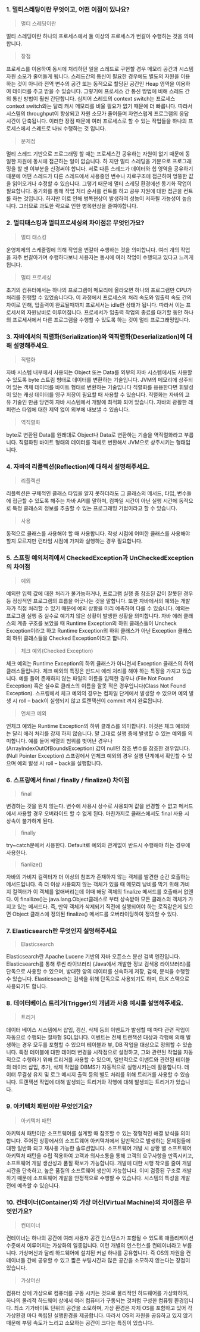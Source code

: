 ### 1. 멀티스레딩이란 무엇이고, 어떤 이점이 있나요?
>멀티 스레딩이란

멀티 스레딩이란 하나의 프로세스에서 둘 이상의 프로세스가 번갈아 수행하는 것을 의미합니다. 

> 장점

프로세스를 이용하여 동시에 처리하던 일을 스레드로 구현할 경우 메모리 공간과 시스템 자원 소모가 줄어들게 됩니다. 
스레드간의 통신이 필요한 경우에도 별도의 자원을 이용하는 것이 아니라 전역 변수의 공간 또는 동적으로 할당된 공간인 Heap 영역을 이용하여 데이터를 주고 받을 수 있습니다. 
그렇기에 프로세스 간 통신 방법에 비해 스레드 간의 통신 방법이 훨씬 간단합니다. 심지어 스레드의 context switch는 프로세스 context switch와는 달리 캐시 메모리를 비울 필요가 없기 때문에 더 빠릅니다.
따라서 시스템의 throughput이 향상되고 자원 소모가 줄어들며 자연스럽게 프로그램의 응답 시간이 단축됩니다. 이러한 장점 때문에 여러 프로세스로 할 수 있는 작업들을 하나의 프로세스에서 스레드로 나눠 수행하는 것 입니다.

> 문제점

멀티 스레드 기반으로 프로그래밍 할 때는 프로세스간 공유하는 자원이 없기 때문에 동일한 자원에 동시에 접근하는 일이 없습니다. 하
지만 멀티 스레딩을 기분으로 프로그래밍을 할 땐 이부분을 신경써야 합니다. 서로 다른 스레드가 데이터와 힙 영역을 공유하기 때문에 어떤 스레드가 다른 스레드에서 사용중인 변수나 자료구조에 접근하여 엉뚱한 값을 읽어오거나 수정할 수 있습니다. 그렇기 때문에 멀티 스레딩 환경에선 동기화 작업이 필요합니다. 동기화를 통해 작업 처리 순서를 컨트롤 하고 공유 자원에 대한 접근을 컨트롤 하는 것입니다.
하지만 이로 인해 병목현상이 발생하여 성능이 저하될 가능성이 높습니다. 그러므로 과도한 락으로 인한 병목현상을 줄여야합니다.

### 2. 멀티태스킹과 멀티프로세싱의 차이점은 무엇인가요?
>멀티 태스킹

운영체제의 스케줄링에 의해 작업을 번갈아 수행하는 것을 의미합니다. 여러 개의 작업을 자주 번갈아가며 수행하다보니 사용자는 동시에 여러 작업이 수행되고 있다고 느끼게 됩니다.

>멀티 프로세싱

초기의 컴퓨터에서는 하나의 프로그램이 메모리에 올라오면 하나의 프로그램만 CPU가 처리를 진행할 수 있었습니다다. 이 과정에서 프로세스의 처리 속도와 입출력 속도 간의 차이로 인해, 입출력이 완료될때까지 프로세서는 idle한 상태가 됩니다. 
따라서 이는 프로세서의 자원낭비로 이루어집니다. 프로세서가 입출력 작업의 종료를 대기할 동안 하나의 프로세서에서 다른 프로그램을 수행할 수 있도록 하는 것이 멀티 프로그래밍입니다.

### 3. 자바에서의 직렬화(Serialization)와 역직렬화(Deserialization)에 대해 설명해주세요.
>직렬화

자바 시스템 내부에서 사용되는 Object 또는 Data를 외부의 자바 시스템에서도 사용할 수 있도록 byte 스트림 형태로 데이터를 변환하는 기술입니다. JVM의 메모리에 상주되어 있는 객체 데이터를 바이트 형태로 변환하는 기술입니다 직렬화를 응용한다면 휘발성이 있는 캐싱 데이터를 영구 저장이 필요할 때 사용할 수 있습니다. 
직렬화는 자바의 고유 기술인 만큼 당연히 자바 시스템에서 개발에 최적화 되어 있습니다. 자바의 광활한 레퍼런스 타입에 대한 제약 없이 외부에 내보낼 수 있습니다. 

>역직렬화

byte로 변환된 Data를 원래대로 Object나 Data로 변환하는 기술을 역직렬화라고 부릅니다.
직렬화된 바이트 형태의 데이터를 객체로 변환해서 JVM으로 상주시키는 형태입니다.   


### 4. 자바의 리플렉션(Reflection)에 대해서 설명해주세요.
>리플렉션

리플렉션은 구체적인 클래스 타입을 알지 못하더라도 그 클래스의 메서드, 타입, 변수들에 접근할 수 있도록 해주는 자바 API를 말하며, 
컴파일 시간이 아닌 실행 시간에 동적으로 특정 클래스의 정보를 추출할 수 있는 프로그래밍 기법이라고 할 수 있습니다.
>사용

동적으로 클래스를 사용해야 할 때 사용합니다. 작성 시점에 어떠한 클래스를 사용해야 할지 모르지만 런타임 시점에 가져와 실행하는 경우 필요합니다. 

### 5. 스프링 예외처리에서 CheckedException과 UnCheckedException의 차이점
>예외

예외란 입력 값에 대한 처리가 불가능하거나, 프로그램 실행 중 참조된 값이 잘못된 경우 등 정상적인 프로그램의 흐름을 어긋나는 것을 말합니다. 또한 자바에서의 예외는 개발자가 직접 처리할 수 있기 때문에 예외 상황을 미리 예측하여 다룰 수 있습니다. 
예외는 프로그램 실행 중 실수로 예기치 않은 상황이 발생한 상황을 의미합니다. 자바 에러 클래스의 계층 구조를 보았을 때 Runtime Exception의 하위 클래스들이 Uncheck Exception이라고 하고 Runtime Exception의 하위 클래스가 아닌 Exception 클래스의 하위 클래스들을 Checked Exception이라고 합니다.
> 체크 예외(Checked Exception)

체크 예외는 Runtime Exception의 하위 클래스가 아니면서 Exception 클래스의 하위 클래스들입니다. 체크 예외의 특징은 반드시 에러 처리를 해야 하는 특징을 가지고 있습니다. 
예를 들어 존재하지 않는 파일의 이름을 입력한 경우나 (File Not Found Exception) 혹은 실수로 클래스의 이름을 잘못 적은 경우입니다(Class Not Found Exception). 스프링에서 체크 예외의 경우는 컴파일 단계에서 발생할 수 있으며 예외 발생 시 roll – back이 실행되지 않고 트랜잭션이 commit 까지 완료됩니다.  

> 언체크 예외

언체크 예외는 Runtime Exception의 하위 클래스를 의미합니다. 이것은 체크 예외와는 달리 에러 처리를 강제 하지 않습니다. 말 그대로 실행 중에 발생할 수 있는 예외를 의미합니다.
예를 들어 배열의 범위를 벗어난 경우나 (ArrayIndexOutOfBoundsException) 값이 null인 참조 변수를 참조한 경우입니다. (Null Pointer Exception) 스프링에서 언체크 예외의 경우 실행 단계에서 확인할 수 있으며 예외 발생 시 roll – back을 실행합니다. 

### 6. 스프링에서 final / finally / finalize() 차이점
>final

변경하는 것을 원치 않는다. 변수에 사용시 상수로 사용되며 값을 변경할 수 없고 메서드에서 사용할 경우 오버라이드 할 수 없게 된다. 마찬가지로 클래스에서도 final 사용 시 상속이 불가하게 된다.
>finally

try~catch문에서 사용한다. Default로 예외와 관계없이 반드시 수행해야 하는 경우에 사용한다.
>fianlize()

자바의 가비지 컬렉터가 더 이상의 참조가 존재하지 않는 객체를 발견한 순간 호출하는 메서드입니다. 즉 더 이상 사용되지 않는 객체가 있을 때 메모리 낭비를 막기 위해 가비지 컬렉터가 이 객체를 없애버리는데 이때 해당 객체의 finalize 메서드를 호출해서 없앤다. 이 finallize()는 java.lang.Object클래스로 부터 상속받아 모든 클래스의 객체가 가지고 있는 메서드다. 즉, 만약 객체가 삭제되기 직전에 실행되어야 하는 로직같은게 있으면 Object 클래스에 정의된 finalize() 메서드를 오버라이딩하여 정의할 수 있다. 
### 7. Elasticsearch란 무엇인지 설명해주세요
>Elasticsearch

Elasticsearch란 Apache Lucene 기반의 자바 오픈소스 분산 검색 엔진입니다. Elasticsearch를 통해 루씬 라이브러리 (Java에서 개발한 정보 검색용 라이브러리)를 단독으로 사용할 수 있으며, 방대한 양의 데이터를 신속하게 저장, 검색, 분석을 수행할 수 있습니다. Elasticsearch는 검색을 위해 단독으로 사용되기도 하며, ELK 스택으로 사용되기도 합니다.
### 8. 데이터베이스 트리거(Trigger)의 개념과 사용 예시를 설명해주세요.
>트리거

데이터 베이스 시스템에서 삽입, 갱신, 삭제 등의 이벤트가 발생할 때 마다 관련 작업이 자동으로 수행되는 절차형 SQL입니다. 이벤트는 전체 트랜잭션 대상과 각행에 의해 발생하는 경우 모두를 포함할 수 있으며 테이블과 뷰, DB 작업을 대상으로 정의할 수 있습니다. 특정 테이블에 대한 데이터 변경을 시작점으로 설정하고, 그와 관련된 작업을 자동적으로 수행하기 위해 트리거를 사용할 수 있으며, 일반적으로 이밴트와 관련된 테이블의 데이터 삽입, 추가, 삭제 작업을 DBMS가 자동적으로 실행시키는데 활용합니다. 데이터 무결성 유지 및 로그 메시지 출력 등의 별도 처리를 위해 트리거를 사용할 수 있습니다. 트랜잭션 작업에 대해 발생되는 트리거와 각행에 대해 발생되는 트리거가 있습니다. 

### 9. 아키텍처 패턴이란 무엇인가요?
>아키텍처 패턴

아키텍처 패턴이란 소프트웨어를 설계할 때 참조할 수 있는 정형적인 해결 방식을 의미합니다. 주어진 상황에서의 소프트웨어 아키텍처에서 일반적으로 발생하는 문제점들에 대한 일반화 되고 재사용 가능한 솔루션입니다. 소프트웨어 개발 시 상황 별 소프트웨어 아키텍처 패턴을 수립 적용하여 고객과 의사소통을 통해 고객의 요구사항을 만족시키고, 소프트웨어 개발 생산성과 품질 확보가 가능합니다. 개발에 대한 시행 착오를 줄여 개발 시간을 단축하고, 높은 품질의 소프트웨어 생산이 가능합니다. 이미 검증된 구조로 개발하기 때문에 소프트웨어 개발을 안정적으로 수행할 수 있습니다. 시스템의 특성을 개발 전에 예측할 수 있습니다. 

### 10. 컨테이너(Container)와 가상 머신(Virtual Machine)의 차이점은 무엇인가요?
>컨테이너

컨테이너는 하나의 공간에 여러 사용자 공간 인스턴스가 포함될 수 있도록 애플리케이션 수준에서 이루어지는 가상화의 일종입니다. 이런 개별의 인스턴스를 컨테이너라고 부릅니다. 가상머신과 달리 하드웨어에 설치된 커널 하나를 공유합니다. 즉 OS의 자원을 컨테이너들 간에 공유할 수 있고 짧은 부팅시간과 많은 공간을 소모하지 않는다는 장점이 있습니다. 
> 가상머신

컴퓨터 상에 가상으로 컴퓨터를 구동 시키는 것으로 물리적인 하드웨어를 가상화하여, 하나의 물리적 하드웨어 상에서 여러 컴퓨터가 구동되는 것처럼 구성한 컴퓨팅 환경입니다. 최소 기가바이트 단위의 공간을 소모하며, 가상 환경은 자체 OS를 포함하고 있어 각 가상환경 마다 독립된 실행환경을 제공합니다. 따라서 OS의 자원을 공유하고 있지 않기 때문에 부팅 속도가 느리고 소모하는 공간이 크다는 특징이 있습니다. 

